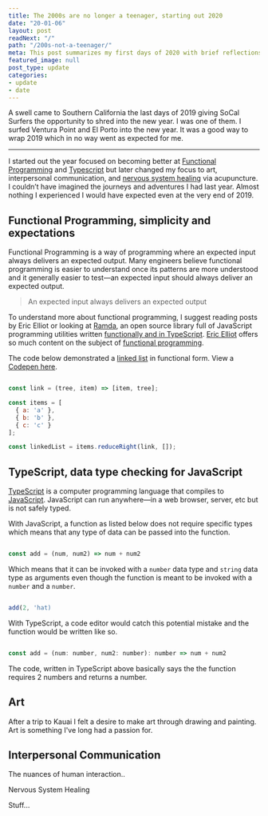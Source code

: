 ```yaml
---
title: The 2000s are no longer a teenager, starting out 2020 
date: "20-01-06"
layout: post
readNext: "/"
path: "/200s-not-a-teenager/"
meta: This post summarizes my first days of 2020 with brief reflections on 2019, what I learned which included Functional Programming, TypeScript, nervous system healing and awareness
featured_image: null
post_type: update
categories:
- update
- date
---
```


A swell came to Southern California the last days of 2019 giving SoCal Surfers the opportunity to shred into the new year. I was one of them. I surfed Ventura Point and El Porto into the new year. It was a good way to wrap 2019 which in no way went as expected for me.  

----

I started out the year focused on becoming better at [Functional Programming](https://medium.com/javascript-scene/master-the-javascript-interview-what-is-functional-programming-7f218c68b3a0) and [Typescript](https://en.wikipedia.org/wiki/TypeScript) but later changed my focus to art, interpersonal communication, and [nervous system healing](https://www.brainpickings.org/2016/06/20/the-body-keeps-the-score-van-der-kolk/) via acupuncture. I couldn’t have imagined the journeys and adventures I had last year. Almost nothing I experienced I would have expected even at the very end of 2019. 

## Functional Programming, simplicity and expectations

Functional Programming is a way of programming where an expected input always delivers an expected output. Many engineers believe functional programming is easier to understand once its patterns are more understood and it generally easier to test—an expected input should always deliver an expected output.  

> An expected input always delivers an expected output

To understand more about functional programming, I suggest reading posts by Eric Elliot or looking at [Ramda](https://fr.umio.us/why-ramda/), an open source library full of JavaScript programming utilities written [functionally and in TypeScript](https://ramdajs.com/docs/). [Eric Elliot](https://ericelliottjs.com/) offers so much content on the subject of [functional programming](https://medium.com/javascript-scene/composing-software-the-book-f31c77fc3ddc). 

The code below demonstrated a [linked list](https://en.wikipedia.org/wiki/Linked_list) in functional form. View a [Codepen here](https://codepen.io/yowainwright/pen/eYmqeWo).

```javascript

const link = (tree, item) => [item, tree];

const items = [
  { a: 'a' },
  { b: 'b' },
  { c: 'c' }
];

const linkedList = items.reduceRight(link, []);

```

## TypeScript, data type checking for JavaScript

[TypeScript](http://www.typescriptlang.org/) is a computer programming language that compiles to [JavaScript](https://developer.mozilla.org/en-US/docs/Web/JavaScript). JavaScript can run anywhere—in a web browser, server, etc but is not safely typed. 

With JavaScript, a function as listed below does not require specific types which means that any type of data can be passed into the function.

```javascript

const add = (num, num2) => num + num2

```

Which means that it can be invoked with a `number` data type and `string` data type as arguments even though the function is meant to be invoked with a `number` and a `number`. 

```javascript

add(2, 'hat)

```

With TypeScript, a code editor would catch this potential mistake and the function would be written like so.

```javascript

const add = (num: number, num2: number): number => num + num2

```

The code, written in TypeScript above basically says the the function requires 2 numbers and returns a number. 

## Art

After a trip to Kauai I felt a desire to make art through drawing and painting. Art is something I've long had a passion for. 



## Interpersonal Communication

The nuances of human interaction..

Nervous System Healing

Stuff...
